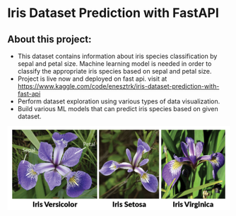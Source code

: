 # Iris Dataset Prediction with FastAPI
## About this project:
- This dataset contains information about iris species classification by sepal and petal size. Machine learning model is needed in order to classify the appropriate iris species based on sepal and petal size.
- Project is live now and deployed on fast api. visit at https://www.kaggle.com/code/enesztrk/iris-dataset-prediction-with-fast-api
- Perform dataset exploration using various types of data visualization.
- Build various ML models that can predict iris species based on given dataset.
​

![img](https://github.com/enessoztrk/Iris_Dataset_Prediction_with_FastAPI/blob/main/img/img.png?raw=true)
